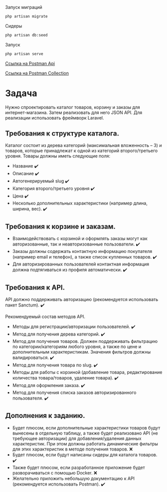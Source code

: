 Запуск миграций
```sh
php artisan migrate
```
Сидеры 
```sh
php artisan db:seed
```
Запуск 
```sh
php artisan serve
```

[Ссылка на Postman Api ](https://www.postman.com/mediana/workspace/best-partner/api/b8cb8360-2ebb-4b1b-9a4b-2769cf615c54)

[Ссылка на Postman Collection ](https://api.postman.com/collections/1281845-d7cde88c-caa2-4b4c-82c8-76d8e03039c3?access_key=PMAT-01GPE4PES9X23KZ941XPDA797P)

# Задача #

Нужно спроектировать каталог товаров, корзину и заказы для интернет-магазина. Затем реализовать для него JSON API. Для реализации использовать фреймворк Laravel.
 
## Требования к структуре каталога.
Каталог состоит из дерева категорий (максимальная вложенность – 3) и товаров, которые принадлежат к одной из категорий второго/третьего уровня. Товары должны иметь следующие поля:
* Название :heavy_check_mark:
* Описание :heavy_check_mark:
* Автогенерируемый slug :heavy_check_mark:
* Категория второго/третьего уровня :heavy_check_mark:
* Цена :heavy_check_mark:
* Несколько дополнительных характеристики (например длина, ширина, вес). :heavy_check_mark: 

## Требования к корзине и заказам.
* Взаимодействовать с корзиной и оформлять заказы могут как авторизованные, так и неавторизованные пользователи. :heavy_check_mark: 
* Заказы должны содержать контактную информацию покупателя (например email и телефон), а также список купленных товаров. :heavy_check_mark: 
* Для авторизированных пользователей контактная информация должна подтягиваться из профиля автоматически. :heavy_check_mark: 

## Требования к API.
API должно поддерживать авторизацию (рекомендуется использовать пакет Sanctum). :heavy_check_mark: 

Рекомендуемый состав методов API.
* Методы для регистрации/авторизации пользователей. :heavy_check_mark:
* Метод для получения дерева категорий. :heavy_check_mark: 
* Метод для получения товаров. Должен поддерживать фильтрацию по категории/категориям любого уровня, а также по цене и дополнительным характеристикам. Значения фильтров должны валидироваться. :heavy_check_mark: 
* Метод для получения товара по slug. :heavy_check_mark: 
* Методы для работы с корзиной (добавление товара, редактирование количества товара/товаров, удаление товара). :heavy_check_mark: 
* Метод для оформления заказа. :heavy_check_mark:
* Метод для получения списка заказов авторизированного пользователя.  :heavy_check_mark: 

## Дополнения к заданию.
* Будет плюсом, если дополнительные характеристики товаров будут вынесены в отдельную таблицу, а также будет реализовано API (не требующее авторизации) для добавления/удаления данных характеристик. При этом должны работать динамические фильтры для этих характеристик в методе получения товаров. :x:
* Будет плюсом, если будут написаны сидеры для каталога товаров. :heavy_check_mark:
* Также будет плюсом, если разработанное приложение будет разворачиваться с помощью Docker. :x:
* Желательно приложить небольшую документацию к API (рекомендуется использовать Postman). :heavy_check_mark:
